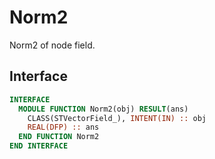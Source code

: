 # Norm2

Norm2 of node field.

## Interface

```fortran
INTERFACE
  MODULE FUNCTION Norm2(obj) RESULT(ans)
    CLASS(STVectorField_), INTENT(IN) :: obj
    REAL(DFP) :: ans
  END FUNCTION Norm2
END INTERFACE
```